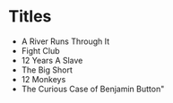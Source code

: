 # Titles

- A River Runs Through It
- Fight Club
- 12 Years A Slave
- The Big Short
- 12 Monkeys
- The Curious Case of Benjamin Button"
